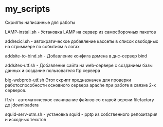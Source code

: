 # my_scripts
Скрипты написанные для работы

LAMP-install.sh - Установка LAMP на сервер из самосборочных пакетов

addrecicl.sh - автократическое добавление кассеты в список свободных на стриммере по событиям в логах

addsite-to-bind.sh - Добавление конфига домена в днс-сервер bind

addsites-utf.sh - Добавление сайта на web-сервере с созданием базы данных и создание пользователя ftp сервера

big-webprob-utf.sh Этот скрипт предназначен для проверки работоспособности основного сервера apache при работе в связке 2-х серверов.

ff.sh - автоматическое скачивание файлов со старой версии filefactory до jdownloaderа

squid-serv-utm.sh - установка squid - pptp из собственного репозитария и исходных текстов
